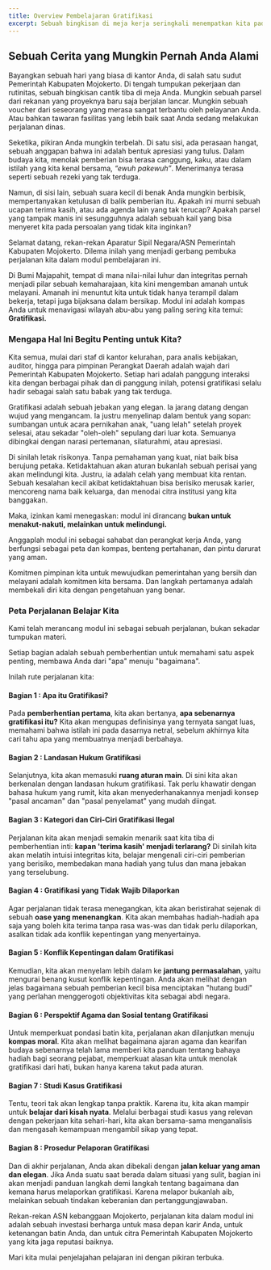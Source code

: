 ```yaml
---
title: Overview Pembelajaran Gratifikasi
excerpt: Sebuah bingkisan di meja kerja seringkali menempatkan kita pada dilema, ini rezeki atau risiko? Modul ini adalah kompas Anda untuk menavigasi dunia gratifikasi yang penuh keraguan. Dirancang khusus untuk ASN Pemerintah Kabupaten Mojokerto, kami akan membekali Anda dengan pengetahuan untuk melindungi karier dan memperkuat integritas.
---
```


## **Sebuah Cerita yang Mungkin Pernah Anda Alami**

Bayangkan sebuah hari yang biasa di kantor Anda, di salah satu sudut Pemerintah Kabupaten Mojokerto. Di tengah tumpukan pekerjaan dan rutinitas, sebuah bingkisan cantik tiba di meja Anda. Mungkin sebuah parsel dari rekanan yang proyeknya baru saja berjalan lancar. Mungkin sebuah voucher dari seseorang yang merasa sangat terbantu oleh pelayanan Anda. Atau bahkan tawaran fasilitas yang lebih baik saat Anda sedang melakukan perjalanan dinas.

Seketika, pikiran Anda mungkin terbelah. Di satu sisi, ada perasaan hangat, sebuah anggapan bahwa ini adalah bentuk apresiasi yang tulus. Dalam budaya kita, menolak pemberian bisa terasa canggung, kaku, atau dalam istilah yang kita kenal bersama, _“ewuh pakewuh”_. Menerimanya terasa seperti sebuah rezeki yang tak terduga.

Namun, di sisi lain, sebuah suara kecil di benak Anda mungkin berbisik, mempertanyakan ketulusan di balik pemberian itu. Apakah ini murni sebuah ucapan terima kasih, atau ada agenda lain yang tak terucap? Apakah parsel yang tampak manis ini sesungguhnya adalah sebuah kail yang bisa menyeret kita pada persoalan yang tidak kita inginkan?

Selamat datang, rekan-rekan Aparatur Sipil Negara/ASN Pemerintah Kabupaten Mojokerto. Dilema inilah yang menjadi gerbang pembuka perjalanan kita dalam modul pembelajaran ini.

Di Bumi Majapahit, tempat di mana nilai-nilai luhur dan integritas pernah menjadi pilar sebuah kemaharajaan, kita kini mengemban amanah untuk melayani. Amanah ini menuntut kita untuk tidak hanya terampil dalam bekerja, tetapi juga bijaksana dalam bersikap. Modul ini adalah kompas Anda untuk menavigasi wilayah abu-abu yang paling sering kita temui: **Gratifikasi.**

### **Mengapa Hal Ini Begitu Penting untuk Kita?**

Kita semua, mulai dari staf di kantor kelurahan, para analis kebijakan, auditor, hingga para pimpinan Perangkat Daerah adalah wajah dari Pemerintah Kabupaten Mojokerto. Setiap hari adalah panggung interaksi kita dengan berbagai pihak dan di panggung inilah, potensi gratifikasi selalu hadir sebagai salah satu babak yang tak terduga.

Gratifikasi adalah sebuah jebakan yang elegan. Ia jarang datang dengan wujud yang mengancam. Ia justru menyelinap dalam bentuk yang sopan: sumbangan untuk acara pernikahan anak, "uang lelah" setelah proyek selesai, atau sekadar "oleh-oleh" sepulang dari luar kota. Semuanya dibingkai dengan narasi pertemanan, silaturahmi, atau apresiasi.

Di sinilah letak risikonya. Tanpa pemahaman yang kuat, niat baik bisa berujung petaka. Ketidaktahuan akan aturan bukanlah sebuah perisai yang akan melindungi kita. Justru, ia adalah celah yang membuat kita rentan. Sebuah kesalahan kecil akibat ketidaktahuan bisa berisiko merusak karier, mencoreng nama baik keluarga, dan menodai citra institusi yang kita banggakan.

Maka, izinkan kami menegaskan: modul ini dirancang **bukan untuk menakut-nakuti, melainkan untuk melindungi.**

Anggaplah modul ini sebagai sahabat dan perangkat kerja Anda, yang berfungsi sebagai peta dan kompas, benteng pertahanan, dan pintu darurat yang aman.

Komitmen pimpinan kita untuk mewujudkan pemerintahan yang bersih dan melayani adalah komitmen kita bersama. Dan langkah pertamanya adalah membekali diri kita dengan pengetahuan yang benar.

### **Peta Perjalanan Belajar Kita**

Kami telah merancang modul ini sebagai sebuah perjalanan, bukan sekadar tumpukan materi.

Setiap bagian adalah sebuah pemberhentian untuk memahami satu aspek penting, membawa Anda dari "apa" menuju "bagaimana".

Inilah rute perjalanan kita:

#### Bagian 1 : Apa itu Gratifikasi?

Pada **pemberhentian pertama**, kita akan bertanya, **apa sebenarnya gratifikasi itu?** Kita akan mengupas definisinya yang ternyata sangat luas, memahami bahwa istilah ini pada dasarnya netral, sebelum akhirnya kita cari tahu apa yang membuatnya menjadi berbahaya.

#### Bagian 2 : Landasan Hukum Gratifikasi

Selanjutnya, kita akan memasuki **ruang aturan main**. Di sini kita akan berkenalan dengan landasan hukum gratifikasi. Tak perlu khawatir dengan bahasa hukum yang rumit, kita akan menyederhanakannya menjadi konsep "pasal ancaman" dan "pasal penyelamat" yang mudah diingat.

#### Bagian 3 : Kategori dan Ciri-Ciri Gratifikasi Ilegal

Perjalanan kita akan menjadi semakin menarik saat kita tiba di pemberhentian inti: **kapan 'terima kasih' menjadi terlarang?** Di sinilah kita akan melatih intuisi integritas kita, belajar mengenali ciri-ciri pemberian yang berisiko, membedakan mana hadiah yang tulus dan mana jebakan yang terselubung.

#### Bagian 4 : Gratifikasi yang Tidak Wajib Dilaporkan

Agar perjalanan tidak terasa menegangkan, kita akan beristirahat sejenak di sebuah **oase yang menenangkan**. Kita akan membahas hadiah-hadiah apa saja yang boleh kita terima tanpa rasa was-was dan tidak perlu dilaporkan, asalkan tidak ada konflik kepentingan yang menyertainya.

#### Bagian 5 : Konflik Kepentingan dalam Gratifikasi

Kemudian, kita akan menyelam lebih dalam ke **jantung permasalahan**, yaitu mengurai benang kusut konflik kepentingan. Anda akan melihat dengan jelas bagaimana sebuah pemberian kecil bisa menciptakan "hutang budi" yang perlahan menggerogoti objektivitas kita sebagai abdi negara.

#### Bagian 6 : Perspektif Agama dan Sosial tentang Gratifikasi

Untuk memperkuat pondasi batin kita, perjalanan akan dilanjutkan menuju **kompas moral**. Kita akan melihat bagaimana ajaran agama dan kearifan budaya sebenarnya telah lama memberi kita panduan tentang bahaya hadiah bagi seorang pejabat, memperkuat alasan kita untuk menolak gratifikasi dari hati, bukan hanya karena takut pada aturan.

#### Bagian 7 : Studi Kasus Gratifikasi

Tentu, teori tak akan lengkap tanpa praktik. Karena itu, kita akan mampir untuk **belajar dari kisah nyata**. Melalui berbagai studi kasus yang relevan dengan pekerjaan kita sehari-hari, kita akan bersama-sama menganalisis dan mengasah kemampuan mengambil sikap yang tepat.

#### Bagian 8 : Prosedur Pelaporan Gratifikasi

Dan di akhir perjalanan, Anda akan dibekali dengan **jalan keluar yang aman dan elegan**. Jika Anda suatu saat berada dalam situasi yang sulit, bagian ini akan menjadi panduan langkah demi langkah tentang bagaimana dan kemana harus melaporkan gratifikasi. Karena melapor bukanlah aib, melainkan sebuah tindakan keberanian dan pertanggungjawaban.

Rekan-rekan ASN kebanggaan Mojokerto, perjalanan kita dalam modul ini adalah sebuah investasi berharga untuk masa depan karir Anda, untuk ketenangan batin Anda, dan untuk citra Pemerintah Kabupaten Mojokerto yang kita jaga reputasi baiknya.

Mari kita mulai penjelajahan pelajaran ini dengan pikiran terbuka.
